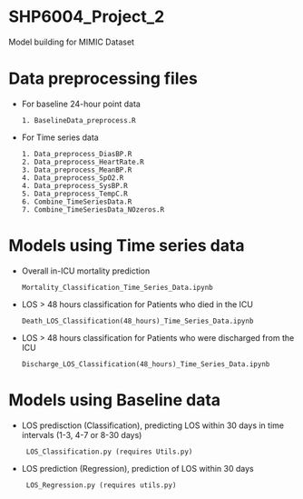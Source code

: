 # SHP6004_Project_2
Model building for MIMIC Dataset

# Data preprocessing files
  * For baseline 24-hour point data
  
        1. BaselineData_preprocess.R 
  * For Time series data
  
        1. Data_preprocess_DiasBP.R
        2. Data_preprocess_HeartRate.R
        3. Data_preprocess_MeanBP.R
        4. Data_preprocess_SpO2.R
        4. Data_preprocess_SysBP.R
        5. Data_preprocess_TempC.R
        6. Combine_TimeSeriesData.R
        7. Combine_TimeSeriesData_NOzeros.R

# Models using Time series data
  * Overall in-ICU mortality prediction
  
        Mortality_Classification_Time_Series_Data.ipynb
        
  * LOS > 48 hours classification for Patients who died in the ICU
        
        Death_LOS_Classification(48_hours)_Time_Series_Data.ipynb
  
  * LOS > 48 hours classification for Patients who were discharged from the ICU
  
        Discharge_LOS_Classification(48_hours)_Time_Series_Data.ipynb
# Models using Baseline data 
 * LOS predisction (Classification), predicting LOS within 30 days in time intervals (1-3, 4-7 or 8-30 days)
        
        LOS_Classification.py (requires Utils.py)
 * LOS prediction (Regression), prediction of LOS within 30 days
        
        LOS_Regression.py (requires utils.py)
